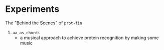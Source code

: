 # Experiments

The "Behind the Scenes" of `prot-fin`

 1. `aa_as_chords`
     - a musical approach to achieve protein recognition by making some music
